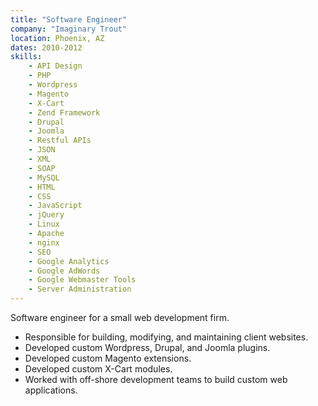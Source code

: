```yaml
---
title: "Software Engineer"
company: "Imaginary Trout"
location: Phoenix, AZ
dates: 2010-2012
skills:
    - API Design
    - PHP
    - Wordpress
    - Magento
    - X-Cart
    - Zend Framework
    - Drupal
    - Joomla
    - Restful APIs
    - JSON
    - XML
    - SOAP
    - MySQL
    - HTML
    - CSS
    - JavaScript
    - jQuery
    - Linux
    - Apache
    - nginx
    - SEO
    - Google Analytics
    - Google AdWords
    - Google Webmaster Tools
    - Server Administration
---
```


Software engineer for a small web development firm.

- Responsible for building, modifying, and maintaining client websites.
- Developed custom Wordpress, Drupal, and Joomla plugins.
- Developed custom Magento extensions.
- Developed custom X-Cart modules.
- Worked with off-shore development teams to build custom web applications.

